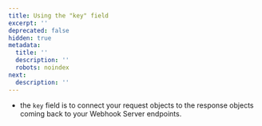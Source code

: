 ```yaml
---
title: Using the "key" field
excerpt: ''
deprecated: false
hidden: true
metadata:
  title: ''
  description: ''
  robots: noindex
next:
  description: ''
---
```

* the <code>key</code> field is to connect your request objects to the response objects coming back to your Webhook Server endpoints.
